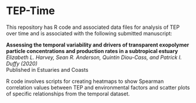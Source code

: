 # TEP-Time

This repository has R code and associated data files for analysis of TEP over time and is associated with the following submitted manuscript:

**Assessing the temporal variability and drivers of transparent exopolymer particle concentrations and production rates in a subtropical estuary**<br/>
*Elizabeth L. Harvey, Sean R. Anderson, Quintin Diou-Cass, and Patrick I. Duffy (2020)*<br/>
Published in Estuaries and Coasts

R code involves scripts for creating heatmaps to show Spearman correlation values between TEP and environmental factors and scatter plots of specific relationships from the temporal dataset. 
